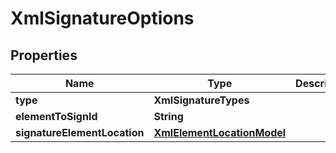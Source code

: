 

# XmlSignatureOptions


## Properties

| Name | Type | Description | Notes |
|------------ | ------------- | ------------- | -------------|
|**type** | **XmlSignatureTypes** |  |  [optional] |
|**elementToSignId** | **String** |  |  [optional] |
|**signatureElementLocation** | [**XmlElementLocationModel**](XmlElementLocationModel.md) |  |  [optional] |



